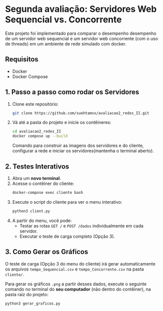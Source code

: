 # Segunda avaliação: Servidores Web Sequencial vs. Concorrente

Este projeto foi implementado para comparar o desempenho desempenho de um servidor web sequencial e um servidor web concorrente (com o uso de threads) em um ambiente de rede simulado com docker.

## Requisitos
* Docker
* Docker Compose

## 1. Passo a passo como rodar os Servidores

1. Clone este repositório:
   ```bash
   git clone https://github.com/suehtamxx/avaliacao2_redes_II.git
   ```
2. Vá até a pasta do projeto e inicie os contêineres:
   ```bash
   cd avaliacao2_redes_II
   docker compose up --build
   ```
   Comando para construir as imagens dos servidores e do cliente, configurar a rede e iniciar os servidores(mantenha o terminal aberto).

## 2. Testes Interativos

1.  Abra um **novo terminal**.
2.  Acesse o contêiner do cliente:
    ```bash
    docker-compose exec cliente bash
    ```
3.  Execute o script do cliente para ver o menu interativo:
    ```bash
    python3 client.py
    ```
4.  A partir do menu, você pode:
    * Testar as rotas `GET /` e `POST /dados` individualmente em cada servidor.
    * Executar o teste de carga completo (Opção 3).

## 3. Como Gerar os Gráficos

O teste de carga (Opção 3 do menu do cliente) irá gerar automaticamente os arquivos `tempo_Sequencial.csv` e `tempo_Concorrente.csv` na pasta `cliente/`.

Para gerar os gráficos `.png` a partir desses dados, execute o seguinte comando no terminal do **seu computador** (não dentro do contêiner), na pasta raiz do projeto:

```bash
python3 gerar_graficos.py